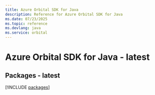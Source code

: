 ```yaml
---
title: Azure Orbital SDK for Java
description: Reference for Azure Orbital SDK for Java
ms.date: 07/23/2025
ms.topic: reference
ms.devlang: java
ms.service: orbital
---
```

# Azure Orbital SDK for Java - latest
## Packages - latest
[!INCLUDE [packages](orbital-index.md)]